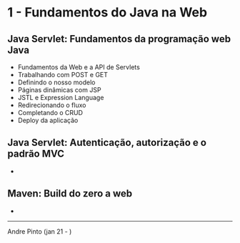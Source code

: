 # 1 - Fundamentos do Java na Web

## Java Servlet: Fundamentos da programação web Java
* Fundamentos da Web e a API de Servlets
* Trabalhando com POST e GET
* Definindo o nosso modelo
* Páginas dinâmicas com JSP
* JSTL e Expression Language
* Redirecionando o fluxo
* Completando o CRUD
* Deploy da aplicação

## Java Servlet: Autenticação, autorização e o padrão MVC
*
## Maven: Build do zero a web
*

---
Andre Pinto (jan 21 - )
